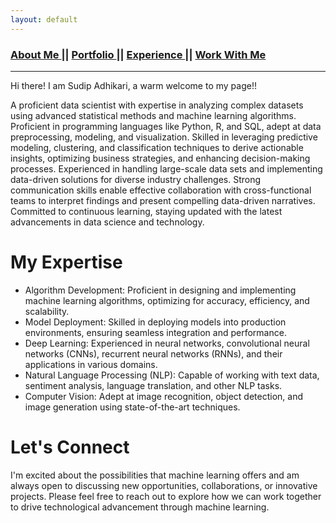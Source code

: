 ```yaml
---
layout: default
---
```

### [About Me ](./index.md) || [Portfolio ](./portfolios.md) || [Experience ](./experience.md) || [Work With Me ](./workwithme.md)
***

Hi there! I am Sudip Adhikari, a warm welcome to my page!!

A proficient data scientist with expertise in analyzing complex datasets using advanced statistical methods and machine learning algorithms. Proficient in programming languages like Python, R, and SQL, adept at data preprocessing, modeling, and visualization. Skilled in leveraging predictive modeling, clustering, and classification techniques to derive actionable insights, optimizing business strategies, and enhancing decision-making processes. Experienced in handling large-scale data sets and implementing data-driven solutions for diverse industry challenges. Strong communication skills enable effective collaboration with cross-functional teams to interpret findings and present compelling data-driven narratives. Committed to continuous learning, staying updated with the latest advancements in data science and technology.

<!---As a passionate and results-driven Machine Learning Engineer, I leverage cutting-edge algorithms and data-driven insights to solve complex problems and drive innovation. With a strong foundation in mathematics, statistics, and programming, I specialize in developing robust machine learning models and deploying them to create impactful solutions.
I received my PhD degree in Mechanical Engineering with a concentration in In-Situ Adaptive Tabulation (ISAT) and Physics-Informed Neural Networks (PINN) for acceleration of numerical simulations.
For the last seven years, my professional journey has been immersed in the realms of Artificial Intelligence and Machine Learning, navigating diverse projects spanning from academic research to corporate endeavors.
#seasoned Data Scientist passionate about transforming raw data into actionable insights. With a solid foundation in machine learning, statistical analysis, and programming (Python, R, SQL), I thrive on solving complex #problems through data-driven strategie. Please check my [Github](https://github.com/saathisudip1).
My journey includes [X years] of hands-on experience in [specific industries or projects], where I've leveraged advanced analytics to [specific achievements or impact]. Proficient in data visualization tools (Tableau, matplotlib), I excel in communicating findings to diverse audiences, empowering informed decisions.
Eager to tackle new challenges and contribute expertise in optimizing processes, predicting trends, and unlocking opportunities, I'm enthusiastic about exploring collaborations in the dynamic field of data science. Let's connect and explore how I can add value to your team!"--->

My Expertise
======
* Algorithm Development: Proficient in designing and implementing machine learning algorithms, optimizing for accuracy, efficiency, and scalability.
* Model Deployment: Skilled in deploying models into production environments, ensuring seamless integration and performance.
* Deep Learning: Experienced in neural networks, convolutional neural networks (CNNs), recurrent neural networks (RNNs), and their applications in various domains.
* Natural Language Processing (NLP): Capable of working with text data, sentiment analysis, language translation, and other NLP tasks.
* Computer Vision: Adept at image recognition, object detection, and image generation using state-of-the-art techniques.

Let's Connect
======
I'm excited about the possibilities that machine learning offers and am always open to discussing new opportunities, collaborations, or innovative projects. Please feel free to reach out to explore how we can work together to drive technological advancement through machine learning.


